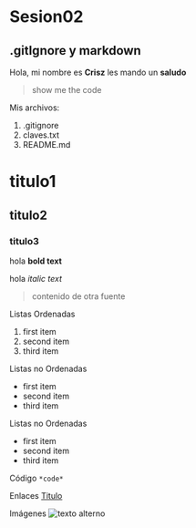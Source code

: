 # Sesion02
## .gitIgnore y markdown
Hola, mi nombre es **Crisz** les mando un **saludo**
> show me the code

Mis archivos:
1. .gitignore
2. claves.txt
3. README.md
   
# titulo1
## titulo2
### titulo3

hola    **bold text**

hola    *italic text*

>contenido de otra fuente

Listas Ordenadas
1. first item
2. second item
3. third item

Listas no Ordenadas
- first item
- second item
- third item

Listas no Ordenadas
* first item
* second item
* third item

Código
`*code*`

Enlaces
[Titulo](https://miruta.com)

Imágenes
![texto alterno]("ruta/de/la/imagen")

